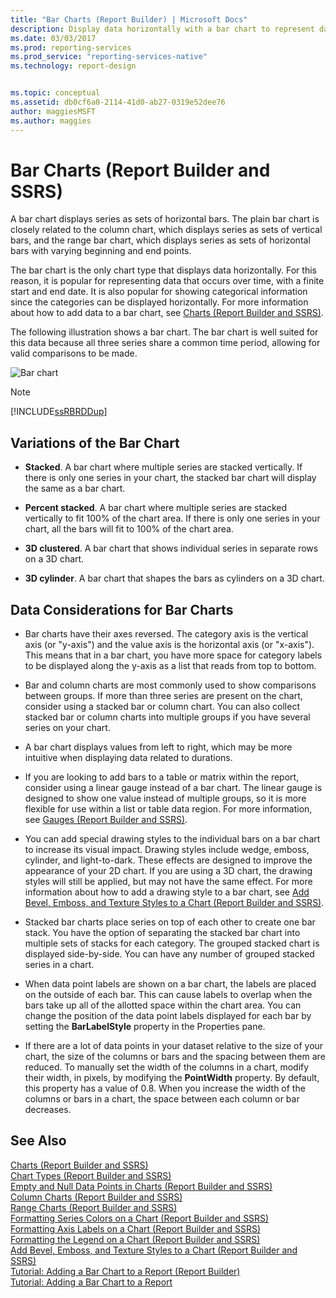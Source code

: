 ```yaml
---
title: "Bar Charts (Report Builder) | Microsoft Docs"
description: Display data horizontally with a bar chart to represent data with a finite start and end date in Report Builder.
ms.date: 03/03/2017
ms.prod: reporting-services
ms.prod_service: "reporting-services-native"
ms.technology: report-design


ms.topic: conceptual
ms.assetid: db0cf6a0-2114-41d0-ab27-0319e52dee76
author: maggiesMSFT
ms.author: maggies
---
```

# Bar Charts (Report Builder and SSRS)
  A bar chart displays series as sets of horizontal bars. The plain bar chart is closely related to the column chart, which displays series as sets of vertical bars, and the range bar chart, which displays series as sets of horizontal bars with varying beginning and end points.  
  
 The bar chart is the only chart type that displays data horizontally. For this reason, it is popular for representing data that occurs over time, with a finite start and end date. It is also popular for showing categorical information since the categories can be displayed horizontally. For more information about how to add data to a bar chart, see [Charts &#40;Report Builder and SSRS&#41;](../../reporting-services/report-design/charts-report-builder-and-ssrs.md).  
  
 The following illustration shows a bar chart. The bar chart is well suited for this data because all three series share a common time period, allowing for valid comparisons to be made.  
  
 ![Bar chart](../../reporting-services/report-design/media/barchart.gif "Bar chart")  
  
> [!NOTE]  
>  [!INCLUDE[ssRBRDDup](../../includes/ssrbrddup-md.md)]  
  
## Variations of the Bar Chart  
  
-   **Stacked**. A bar chart where multiple series are stacked vertically. If there is only one series in your chart, the stacked bar chart will display the same as a bar chart.  
  
-   **Percent stacked**. A bar chart where multiple series are stacked vertically to fit 100% of the chart area. If there is only one series in your chart, all the bars will fit to 100% of the chart area.  
  
-   **3D clustered**. A bar chart that shows individual series in separate rows on a 3D chart.  
  
-   **3D cylinder**. A bar chart that shapes the bars as cylinders on a 3D chart.  
  
## Data Considerations for Bar Charts  
  
-   Bar charts have their axes reversed. The category axis is the vertical axis (or "y-axis") and the value axis is the horizontal axis (or "x-axis"). This means that in a bar chart, you have more space for category labels to be displayed along the y-axis as a list that reads from top to bottom.  
  
-   Bar and column charts are most commonly used to show comparisons between groups. If more than three series are present on the chart, consider using a stacked bar or column chart. You can also collect stacked bar or column charts into multiple groups if you have several series on your chart.  
  
-   A bar chart displays values from left to right, which may be more intuitive when displaying data related to durations.  
  
-   If you are looking to add bars to a table or matrix within the report, consider using a linear gauge instead of a bar chart. The linear gauge is designed to show one value instead of multiple groups, so it is more flexible for use within a list or table data region. For more information, see [Gauges &#40;Report Builder and SSRS&#41;](../../reporting-services/report-design/gauges-report-builder-and-ssrs.md).  
  
-   You can add special drawing styles to the individual bars on a bar chart to increase its visual impact. Drawing styles include wedge, emboss, cylinder, and light-to-dark. These effects are designed to improve the appearance of your 2D chart. If you are using a 3D chart, the drawing styles will still be applied, but may not have the same effect. For more information about how to add a drawing style to a bar chart, see [Add Bevel, Emboss, and Texture Styles to a Chart &#40;Report Builder and SSRS&#41;](../../reporting-services/report-design/chart-effects-add-bevel-emboss-or-texture-report-builder.md).  
  
-   Stacked bar charts place series on top of each other to create one bar stack. You have the option of separating the stacked bar chart into multiple sets of stacks for each category. The grouped stacked chart is displayed side-by-side. You can have any number of grouped stacked series in a chart.  
  
-   When data point labels are shown on a bar chart, the labels are placed on the outside of each bar. This can cause labels to overlap when the bars take up all of the allotted space within the chart area. You can change the position of the data point labels displayed for each bar by setting the **BarLabelStyle** property in the Properties pane.  
  
-   If there are a lot of data points in your dataset relative to the size of your chart, the size of the columns or bars and the spacing between them are reduced. To manually set the width of the columns in a chart, modify their width, in pixels, by modifying the **PointWidth** property. By default, this property has a value of 0.8. When you increase the width of the columns or bars in a chart, the space between each column or bar decreases.  
  
## See Also  
 [Charts &#40;Report Builder and SSRS&#41;](../../reporting-services/report-design/charts-report-builder-and-ssrs.md)   
 [Chart Types &#40;Report Builder and SSRS&#41;](../../reporting-services/report-design/chart-types-report-builder-and-ssrs.md)   
 [Empty and Null Data Points in Charts &#40;Report Builder and SSRS&#41;](../../reporting-services/report-design/empty-and-null-data-points-in-charts-report-builder-and-ssrs.md)   
 [Column Charts &#40;Report Builder and SSRS&#41;](../../reporting-services/report-design/column-charts-report-builder-and-ssrs.md)   
 [Range Charts &#40;Report Builder and SSRS&#41;](../../reporting-services/report-design/range-charts-report-builder-and-ssrs.md)   
 [Formatting Series Colors on a Chart &#40;Report Builder and SSRS&#41;](../../reporting-services/report-design/formatting-series-colors-on-a-chart-report-builder-and-ssrs.md)   
 [Formatting Axis Labels on a Chart &#40;Report Builder and SSRS&#41;](../../reporting-services/report-design/formatting-axis-labels-on-a-chart-report-builder-and-ssrs.md)   
 [Formatting the Legend on a Chart &#40;Report Builder and SSRS&#41;](../../reporting-services/report-design/chart-legend-formatting-report-builder.md)   
 [Add Bevel, Emboss, and Texture Styles to a Chart &#40;Report Builder and SSRS&#41;](../../reporting-services/report-design/chart-effects-add-bevel-emboss-or-texture-report-builder.md)   
 [Tutorial: Adding a Bar Chart to a Report (Report Builder)](../tutorial-add-a-bar-chart-to-your-report-report-builder.md)   
 [Tutorial: Adding a Bar Chart to a Report](/previous-versions/sql/sql-server-2008-r2/cc281302(v=sql.105))  
  
